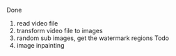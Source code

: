 Done
1. read video file
2. transform video file to images
3. random sub images, get the watermark regions
Todo
4. image inpainting

